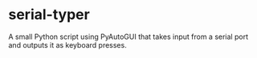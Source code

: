 # serial-typer
A small Python script using PyAutoGUI that takes input from a serial port and outputs it as keyboard presses.

